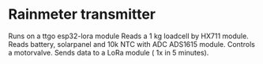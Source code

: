 # Rainmeter transmitter

Runs on a ttgo esp32-lora module
Reads a 1 kg loadcell by HX711 module.
Reads battery, solarpanel and 10k NTC with ADC ADS1615 module.
Controls a motorvalve.
Sends data to a LoRa module ( 1x in 5 minutes).


